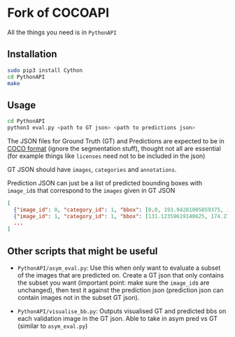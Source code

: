 # Fork of COCOAPI

All the things you need is in `PythonAPI`

## Installation

```bash
sudo pip3 install Cython
cd PythonAPI
make
```

## Usage

```bash
cd PythonAPI
python3 eval.py <path to GT json> <path to predictions json> 
```
The JSON files for Ground Truth (GT) and Predictions are expected to be in [COCO format](https://www.immersivelimit.com/tutorials/create-coco-annotations-from-scratch/#coco-dataset-format) (ignore the segmentation stuff), thought not all are essential (for example things like `licenses` need not to be included in the json)

GT JSON should have `images`, `categories` and `annotations`.  

Prediction JSON can just be a list of predicted bounding boxes with `image_id`s that correspond to the `images` given in GT JSON
```json
[
  {"image_id": 0, "category_id": 1, "bbox": [0.0, 193.94281005859375, 131.76132202148438, 79.2210693359375], "score": 0.8640222549438477},
  {"image_id": 1, "category_id": 1, "bbox": [131.12359619140625, 174.27325439453125, 309.98846435546875, 62.258544921875], "score": 0.436798095703125},
  ...
]
```

## Other scripts that might be useful
- `PythonAPI/asym_eval.py`: Use this when only want to evaluate a subset of the images that are predicted on. Create a GT json that only contains the subset you want (important point: make sure the `image_id`s are unchanged), then test it against the prediction json (prediction json can contain images not in the subset GT json).

- `PythonAPI/visualise_bb.py`: Outputs visualised GT and predicted bbs on each validation image in the GT json. Able to take in asym pred vs GT (similar to `asym_eval.py`)
